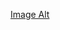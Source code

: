[Image Alt]([image_url](https://github.com/aathif07/diffuse-Ai/blob/59f9cf7f7c76edc18204a95ba06f013d26b3372f/wibsite%20design.png!))
